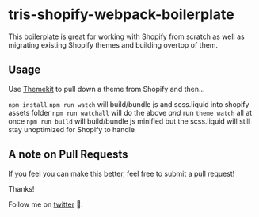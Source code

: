 # tris-shopify-webpack-boilerplate

This boilerplate is great for working with Shopify from scratch as well as migrating existing Shopify themes and building overtop of them.


## Usage

Use [Themekit](https://shopify.github.io/themekit/) to pull down a theme from Shopify and then...

`npm install`
`npm run watch` will build/bundle js and scss.liquid into shopify assets folder
`npm run watchall` will do the above *and* run `theme watch` all at once
`npm run build` will build/bundle js minified but the scss.liquid will still stay unoptimized for Shopify to handle

## A note on Pull Requests

If you feel you can make this better, feel free to submit a pull request!

Thanks!

Follow me on [twitter](https://twitter.com/triscodes) 💎.